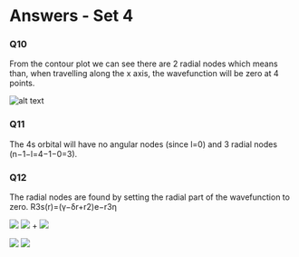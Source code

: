 # Answers - Set 4

### Q10
From the contour plot we can see there are 2 radial nodes which means than, when travelling along the x axis, the wavefunction will be zero at 4 points. 

![alt text](https://github.com/Oxbridge-Science-Academy/Chemistry_Courses/blob/master/Atomic_Orbitals/Figures/3s%20slice.png)


### Q11
The 4s orbital will have no angular nodes (since l=0) and 3 radial nodes (n−1−l=4−1−0=3).


### Q12
The radial nodes are found by setting the radial part of the wavefunction to zero. 
R3s(r)=(γ−δr+r2)e−r3η

<img src="https://render.githubusercontent.com/render/math?math=R_{3s}(r)="> <img src="https://render.githubusercontent.com/render/math?math=(\gamma - \delta r + "> + <img src="https://render.githubusercontent.com/render/math?math=r^2)e^{-3r\eta}">

<img src="https://render.githubusercontent.com/render/math?math=\displaystyle \Rightarrow (\gamma - \delta r \+  r^2)=0"> 

<img src="https://render.githubusercontent.com/render/math?math=\displaystyle \Rightarrow r = \frac{\delta \pm \sqrt{(- \delta)^2 \+ 4 \gamma}}{2}"> 
